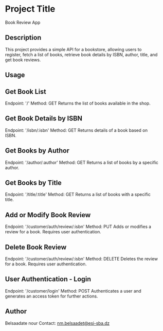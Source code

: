# Project Title
Book Review App

## Description
This project provides a simple API for a bookstore, allowing users to register, fetch a list of books, retrieve book details by ISBN, author, title, and get book reviews.

## Usage

## Get Book List
Endpoint: '/'
Method: GET
Returns the list of books available in the shop.

## Get Book Details by ISBN
Endpoint: '/isbn/:isbn'
Method: GET
Returns details of a book based on ISBN.

## Get Books by Author
Endpoint: '/author/:author'
Method: GET
Returns a list of books by a specific author.

## Get Books by Title
Endpoint: '/title/:title'
Method: GET
Returns a list of books with a specific title.

## Add or Modify Book Review
Endpoint: '/customer/auth/review/:isbn'
Method: PUT
Adds or modifies a review for a book. Requires user authentication.

## Delete Book Review
Endpoint: '/customer/auth/review/:isbn'
Method: DELETE
Deletes the review for a book. Requires user authentication.

## User Authentication - Login
Endpoint: '/customer/login'
Method: POST
Authenticates a user and generates an access token for further actions.

## Author
Belsaadate nour
Contact: nm.belsaadet@esi-sba.dz